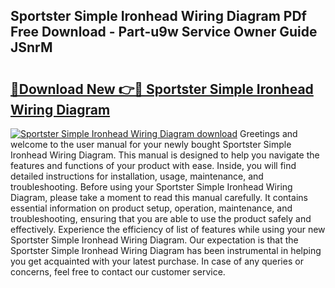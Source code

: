 ## Sportster Simple Ironhead Wiring Diagram PDf Free Download - Part-u9w Service Owner Guide JSnrM

# <h2><a href="http://dfhcfs.blite.top/?on=Sportster+Simple+Ironhead+Wiring+Diagram">🔗Download New 👉🔴 Sportster Simple Ironhead Wiring Diagram</a></h2>

[![Sportster Simple Ironhead Wiring Diagram download](https://i.imgur.com/lujVjoI.png)](http://dfhcfs.blite.top/?on=Sportster+Simple+Ironhead+Wiring+Diagram)
Greetings and welcome to the user manual for your newly bought Sportster Simple Ironhead Wiring Diagram. This manual is designed to help you navigate the features and functions of your product with ease. Inside, you will find detailed instructions for installation, usage, maintenance, and troubleshooting. Before using your Sportster Simple Ironhead Wiring Diagram, please take a moment to read this manual carefully. It contains essential information on product setup, operation, maintenance, and troubleshooting, ensuring that you are able to use the product safely and effectively. Experience the efficiency of list of features while using your new Sportster Simple Ironhead Wiring Diagram. Our expectation is that the Sportster Simple Ironhead Wiring Diagram has been instrumental in helping you get acquainted with your latest purchase. In case of any queries or concerns, feel free to contact our customer service.
